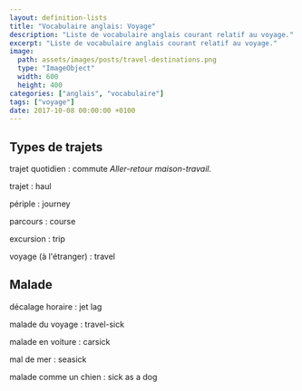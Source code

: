 ```yaml
---
layout: definition-lists
title: "Vocabulaire anglais: Voyage"
description: "Liste de vocabulaire anglais courant relatif au voyage."
excerpt: "Liste de vocabulaire anglais courant relatif au voyage."
image:
  path: assets/images/posts/travel-destinations.png
  type: "ImageObject"
  width: 600
  height: 400
categories: ["anglais", "vocabulaire"]
tags: ["voyage"]
date: 2017-10-08 00:00:00 +0100
---
```



## Types de trajets

trajet quotidien
: commute
*Aller-retour maison-travail.*

trajet
: haul

périple
: journey

parcours
: course

excursion
: trip

voyage (à l'étranger)
: travel


## Malade

décalage horaire
: jet lag

malade du voyage
: travel-sick

malade en voiture
: carsick

mal de mer
: seasick

malade comme un chien
: sick as a dog
